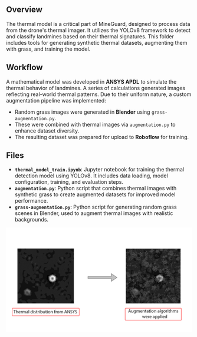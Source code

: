 ## Overview
The thermal model is a critical part of MineGuard, designed to process data from the drone's thermal imager. It utilizes the YOLOv8 framework to detect and classify landmines based on their thermal signatures. This folder includes tools for generating synthetic thermal datasets, augmenting them with grass, and training the model.

## Workflow
A mathematical model was developed in **ANSYS APDL** to simulate the thermal behavior of landmines. A series of calculations generated images reflecting real-world thermal patterns. Due to their uniform nature, a custom augmentation pipeline was implemented:
- Random grass images were generated in **Blender** using `grass-augmentation.py`.
- These were combined with thermal images via `augmentation.py` to enhance dataset diversity.
- The resulting dataset was prepared for upload to **Roboflow** for training.

## Files
- **`thermal_model_train.ipynb`**: Jupyter notebook for training the thermal detection model using YOLOv8. It includes data loading, model configuration, training, and evaluation steps.
- **`augmentation.py`**: Python script that combines thermal images with synthetic grass to create augmented datasets for improved model performance.
- **`grass-augmentation.py`**: Python script for generating random grass scenes in Blender, used to augment thermal images with realistic backgrounds.

<div align="center">
  <img src="media/thermal_description.png" alt="Thermal-Algorithm">
</div>
